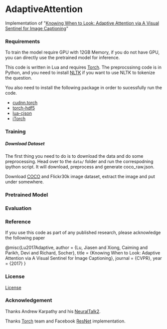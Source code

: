 # AdaptiveAttention
Implementation of "[Knowing When to Look: Adaptive Attention via A Visual Sentinel for Image Captioning](https://arxiv.org/pdf/1612.01887.pdf)"

### Requirements

To train the model require GPU with 12GB Memory, if you do not have GPU, you can directly use the pretrained model for inference. 

This code is written in Lua and requires [Torch](http://torch.ch/). The preprocssinng code is in Python, and you need to install [NLTK](http://www.nltk.org/) if you want to use NLTK to tokenize the question.

You also need to install the following package in order to sucessfully run the code.

- [cudnn.torch](https://github.com/soumith/cudnn.torch)
- [torch-hdf5](https://github.com/deepmind/torch-hdf5)
- [lua-cjson](http://www.kyne.com.au/~mark/software/lua-cjson.php)
- [iTorch](https://github.com/facebook/iTorch)

### Training

##### Download Dataset
The first thing you need to do is to download the data and do some preprocessing. Head over to the `data/` folder and run the correspodning ipython script. It will download, preprocess and generate coco_raw.json. 

Download [COCO](http://mscoco.org/) and Flickr30k image dataset, extract the image and put under somewhere. 
  
### Pretrained Model


### Evaluation



### Reference

If you use this code as part of any published research, please acknowledge the following paper

@misc{Lu2017Adaptive,
author = {Lu, Jiasen and Xiong, Caiming and Parikh, Devi and Richard, Socher},
title = {Knowing When to Look: Adaptive Attention via A Visual Sentinel for Image Captioning},
journal = {CVPR},
year = {2017}
}

### License
[License](https://github.com/jiasenlu/AdaptiveAttention/edit/master/LICENCE.md)

### Acknowledgement 

Thanks Andrew Karpathy and his [NeuralTalk2](https://github.com/karpathy/neuraltalk2). 

Thanks [Torch](http://torch.ch/) team and Facebook [ResNet](https://github.com/facebook/fb.resnet.torch) implementation. 
